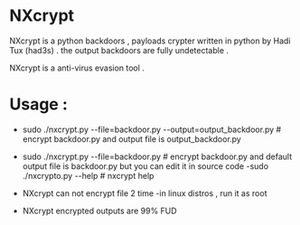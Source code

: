 # NXcrypt

NXcrypt is a python backdoors , payloads crypter written in python by Hadi Tux (had3s) .
the output backdoors are fully undetectable .

NXcrypt is a  anti-virus evasion tool .

# Usage :

- sudo  ./nxcrypt.py --file=backdoor.py --output=output_backdoor.py # encrypt backdoor.py and output file is output_backdoor.py
- sudo ./nxcrypt.py --file=backdoor.py # encrypt backdoor.py and default output file  is backdoor.py but you can edit it in source code
 -sudo ./nxcrypto.py --help # nxcrypt help

- NXcrypt can not encrypt file 2 time -in linux distros , run it as root
- NXcrypt encrypted outputs are 99% FUD  
